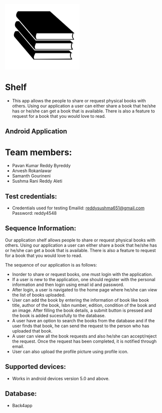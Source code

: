 ![](Logo.PNG)

# Shelf
- This app allows the people to share or request physical books with others. Using our application a user can either share a book that he/she has or he/she can get a book that is available. There is also a feature to request for a book that you would love to read.

## Android Application

# Team members:

- Pavan Kumar Reddy Byreddy
- Anvesh Rokanlawar
- Samanth Gourineni
- Sushma Rani Reddy Aleti

## Test credentials:

* Credentials used for testing
Emailid: reddysushma651@gmail.com
Password: reddy4548
 

## Sequence Information:

Our application shelf allows people to share or request physical books with others. Using our application a user can either share a book that he/she has or he/she can get a book that is available. There is also a feature to request for a book that you would love to read. 

The sequence of our application is as follows:
* Inorder to share or request books, one must login with the application.
* If a user is new to the application, one should register with the personal information and then login using email id and password.
* After login, a user is navigated to the home page where he/she can view the list of books uploaded.
* User can add the book by entering the information of book like book title, author of the book, Isbn number, edition, condition of the book and an image. After filling the book details, a submit button is pressed and the book is added sucessfully to the database. 
* A user have an option to search the books from the database and if the user finds that book, he can send the request to the person who has uploaded that book.
* A user can view all the book requests and also he/she can accept/reject the request. Once the request has been completed, it is notified through email.
* User can also upload the profile picture using profile icon.

## Supported devices:

* Works in android devices version 5.0 and above.

## Database:

* Back4app

